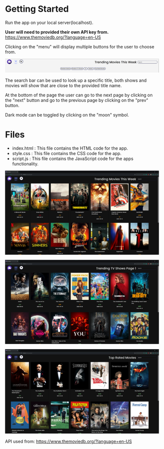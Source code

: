 # Getting Started
Run the app on your local server(localhost).

**User will need to provided their own API key from.** https://www.themoviedb.org/?language=en-US

Clicking on the "menu" will display multiple buttons for the user to choose from.

![Screen shot displaying the menu while open.](./images/movieappscreenshot2.png)

The search bar can be used to look up a specific title, both shows and movies will show that are close to the provided title name.

At the bottom of the page the user can go to the next page by clicking on the "next" button and go to the previous page by clicking on the "prev" button.

Dark mode can be toggled by clicking on the "moon" symbol. 

# Files

* index.html : This file contains the HTML code for the app.
* style.css : This file contains the CSS code for the app.
* script.js : This file contains the JavaScript code for the apps functionality.

![Screen shot of the movie app displaying the trending movies at the time this image was taken.](./images/movieappscreenshot.png)

![](./images/movieappscreenshot3.png)

![](./images/movieappscreenshot4.png)

API used from: https://www.themoviedb.org/?language=en-US
